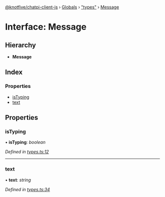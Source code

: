[@knotfive/chatpi-client-js](../README.md) › [Globals](../globals.md) › ["types"](../modules/_types_.md) › [Message](_types_.message.md)

# Interface: Message

## Hierarchy

* **Message**

## Index

### Properties

* [isTyping](_types_.message.md#istyping)
* [text](_types_.message.md#text)

## Properties

###  isTyping

• **isTyping**: *boolean*

*Defined in [types.ts:12](https://github.com/ArcQ/chatpi/blob/acd00b8/clients/js/chatpi-client/src/types.ts#L12)*

___

###  text

• **text**: *string*

*Defined in [types.ts:34](https://github.com/ArcQ/chatpi/blob/acd00b8/clients/js/chatpi-client/src/types.ts#L34)*
